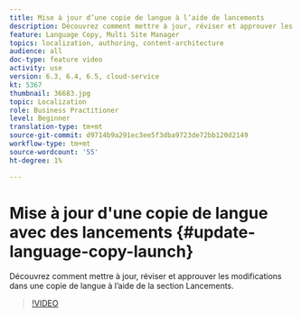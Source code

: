```yaml
---
title: Mise à jour d’une copie de langue à l’aide de lancements
description: Découvrez comment mettre à jour, réviser et approuver les modifications dans une copie de langue à l’aide de la section Lancements.
feature: Language Copy, Multi Site Manager
topics: localization, authoring, content-architecture
audience: all
doc-type: feature video
activity: use
version: 6.3, 6.4, 6.5, cloud-service
kt: 5367
thumbnail: 36683.jpg
topic: Localization
role: Business Practitioner
level: Beginner
translation-type: tm+mt
source-git-commit: d9714b9a291ec3ee5f3dba9723de72bb120d2149
workflow-type: tm+mt
source-wordcount: '55'
ht-degree: 1%

---
```



# Mise à jour d&#39;une copie de langue avec des lancements {#update-language-copy-launch}

Découvrez comment mettre à jour, réviser et approuver les modifications dans une copie de langue à l’aide de la section Lancements.

>[!VIDEO](https://video.tv.adobe.com/v/36683?quality=12&learn=on)
